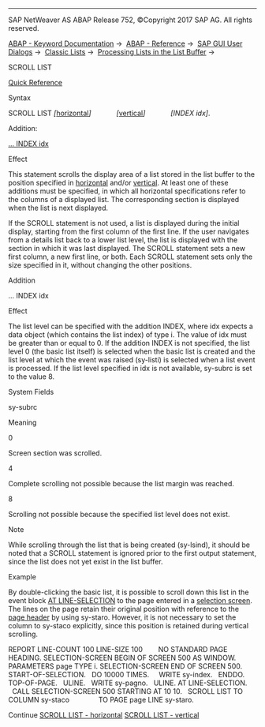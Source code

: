   

* * *

SAP NetWeaver AS ABAP Release 752, ©Copyright 2017 SAP AG. All rights reserved.

[ABAP - Keyword Documentation](https://help.sap.com/doc/abapdocu_752_index_htm/7.52/en-US/abenabap.htm) →  [ABAP - Reference](https://help.sap.com/doc/abapdocu_752_index_htm/7.52/en-US/abenabap_reference.htm) →  [SAP GUI User Dialogs](https://help.sap.com/doc/abapdocu_752_index_htm/7.52/en-US/abenabap_screens.htm) →  [Classic Lists](https://help.sap.com/doc/abapdocu_752_index_htm/7.52/en-US/abenabap_dynpro_list.htm) →  [Processing Lists in the List Buffer](https://help.sap.com/doc/abapdocu_752_index_htm/7.52/en-US/abenabap_lists_complex.htm) → 

SCROLL LIST

[Quick Reference](https://help.sap.com/doc/abapdocu_752_index_htm/7.52/en-US/abapscroll_shortref.htm)

Syntax

SCROLL LIST *\[*[horizontal](https://help.sap.com/doc/abapdocu_752_index_htm/7.52/en-US/abapscroll_list_horizontal.htm)*\]*
            *\[*[vertical](https://help.sap.com/doc/abapdocu_752_index_htm/7.52/en-US/abapscroll_list_vertical.htm)*\]*
            *\[*INDEX idx*\]*.

Addition:

[... INDEX idx](#!ABAP_ONE_ADD@1@)

Effect

This statement scrolls the display area of a list stored in the list buffer to the position specified in [horizontal](https://help.sap.com/doc/abapdocu_752_index_htm/7.52/en-US/abapscroll_list_horizontal.htm) and/or [vertical](https://help.sap.com/doc/abapdocu_752_index_htm/7.52/en-US/abapscroll_list_vertical.htm). At least one of these additions must be specified, in which all horizontal specifications refer to the columns of a displayed list. The corresponding section is displayed when the list is next displayed.

If the SCROLL statement is not used, a list is displayed during the initial display, starting from the first column of the first line. If the user navigates from a details list back to a lower list level, the list is displayed with the section in which it was last displayed. The SCROLL statement sets a new first column, a new first line, or both. Each SCROLL statement sets only the size specified in it, without changing the other positions.

Addition

... INDEX idx

Effect

The list level can be specified with the addition INDEX, where idx expects a data object (which contains the list index) of type i. The value of idx must be greater than or equal to 0. If the addition INDEX is not specified, the list level 0 (the basic list itself) is selected when the basic list is created and the list level at which the event was raised (sy-listi) is selected when a list event is processed. If the list level specified in idx is not available, sy-subrc is set to the value 8.

System Fields

sy-subrc

Meaning

0

Screen section was scrolled.

4

Complete scrolling not possible because the list margin was reached.

8

Scrolling not possible because the specified list level does not exist.

Note

While scrolling through the list that is being created (sy-lsind), it should be noted that a SCROLL statement is ignored prior to the first output statement, since the list does not yet exist in the list buffer.

Example

By double-clicking the basic list, it is possible to scroll down this list in the event block [AT LINE-SELECTION](https://help.sap.com/doc/abapdocu_752_index_htm/7.52/en-US/abapat_line-selection.htm) to the page entered in a [selection screen](https://help.sap.com/doc/abapdocu_752_index_htm/7.52/en-US/abenselection_screen_glosry.htm "Glossary Entry"). The lines on the page retain their original position with reference to the [page header](https://help.sap.com/doc/abapdocu_752_index_htm/7.52/en-US/abenpage_header_glosry.htm "Glossary Entry") by using sy-staro. However, it is not necessary to set the column to sy-staco explicitly, since this position is retained during vertical scrolling.

REPORT LINE-COUNT 100 LINE-SIZE 100
       NO STANDARD PAGE HEADING.
SELECTION-SCREEN BEGIN OF SCREEN 500 AS WINDOW.
PARAMETERS page TYPE i.
SELECTION-SCREEN END OF SCREEN 500.
START-OF-SELECTION.
  DO 10000 TIMES.
    WRITE sy-index.
  ENDDO.
TOP-OF-PAGE.
  ULINE.
  WRITE sy-pagno.
  ULINE.
AT LINE-SELECTION.
  CALL SELECTION-SCREEN 500 STARTING AT 10 10.
  SCROLL LIST TO COLUMN sy-staco
              TO PAGE page LINE sy-staro.

Continue
[SCROLL LIST - horizontal](https://help.sap.com/doc/abapdocu_752_index_htm/7.52/en-US/abapscroll_list_horizontal.htm)
[SCROLL LIST - vertical](https://help.sap.com/doc/abapdocu_752_index_htm/7.52/en-US/abapscroll_list_vertical.htm)